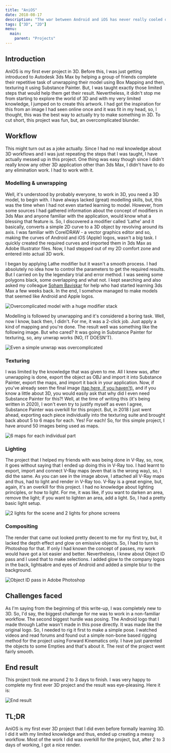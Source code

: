 ```yaml
---
title: "AniOS"
date: 2018-08-17
description: "The war between Android and iOS has never really cooled down. Here is my artwork showing my opinion."
tags: ["3D", "2D"]
menu:
  main:
    parent: "Projects"
---
```

## Introduction

AniOS is my first ever project in 3D. Before this, I was just getting introduced to Autodesk 3ds Max by helping a group of friends complete their repetitive task of unwrapping their model using Box Mapping and then, texturing it using Substance Painter. But, I was taught exactly those limited steps that would help them get their result. Nevertheless, it didn't stop me from starting to explore the world of 3D and with my very limited knowledge, I jumped on to create this artwork. I had got the inspiration for this from an image I had seen online once and it was fit in my head, so, I thought, this was the best way to actually try to make something in 3D. To cut short, this project was fun, but, an overcomplicated blunder.

## Workflow

This might turn out as a joke actually. Since I had no real knowledge about 3D workflows and I was just repeating the steps that I was taught, I have actually messed up in this project. One thing was easy though since I didn't really know any other 3D application other than 3ds Max, I didn't have to do any elimination work. I had to work with it.

### Modelling & unwrapping

Well, it's understood by probably everyone, to work in 3D, you need a 3D model, to begin with. I have always lacked (great) modelling skills, but, this was the time when I had not even started learning to model. However, from some sources I had gathered information about the concept of modifiers in 3ds Max and anyone familiar with the application, would know what a blessing that feature is. So, I discovered a modifier called 'Lathe' and it basically, converts a simple 2D curve to a 3D object by revolving around its axis. I was familiar with CorelDRAW - a vector graphics editor and so, making the curves of Android and iOS (Apple) logos, wasn't a big task. I quickly created the required curves and imported them in 3ds Max as Adobe Illustrator files. Now, I had stepped out of my 2D comfort zone and entered into actual 3D work.

I began by applying Lathe modifier but it wasn't a smooth process. I had absolutely no idea how to control the parameters to get the required results. But I carried on by the legendary trial and error method. I was seeing some polygons black, some overlapping and what not. I kept searching and also asked my colleague [Soham Baviskar](https://www.instagram.com/soham_baviskar/) for help who had started learning 3ds Max a few weeks back. In the end, I somehow managed to make models that seemed like Android and Apple logos.

![Overcomplicated model with a huge modifier stack](assets/img1.png)

Modelling is followed by unwrapping and it's considered a boring task. Well, now I know, back then, I didn't. For me, it was a 2-click job. Just apply a kind of mapping and you're done. The result well was something like the following image. But who cared? It was going in Substance Painter for texturing, so, any unwrap works (NO, IT DOESN'T).

![Even a simple unwrap was overcomplicated](assets/img2.png)

### Texturing

I was limited by the knowledge that was given to me. All I knew was, after unwrapping is done, export the object as OBJ and import it into Substance Painter, export the maps, and import it back in your application. Now, if you've already seen the final image [(tap here, if you haven't)](#end-result), and if you know a little about 3D, you would easily ask that why did I even need Substance Painter for this?! Well, at the time of writing this (it's being written in 2020), I won't even try to justify myself as even I agree, Substance Painter was overkill for this project. But, in 2018 I just went ahead, exporting each piece individually into the texturing suite and brought back about 5 to 6 maps for each. Yes! For each! So, for this simple project, I have around 50 images being used as maps.

![6 maps for each individual part](assets/img3.png)

### Lighting

The project that I helped my friends with was being done in V-Ray, so, now, it goes without saying that I ended up doing this in V-Ray too. I had learnt to export, import and connect V-Ray maps (even that is the wrong way), so, I did the same. As you can see in the image above, I attached all V-Ray maps and thus, had to light and render in V-Ray too. V-Ray is a great engine, but, again, it's an overkill for this project. I had no knowledge about lighting principles, or how to light. For me, it was like, if you want to darken an area, remove the light; if you want to lighten an area, add a light. So, I had a pretty basic light setup.

![2 lights for the scene and 2 lights for phone screens](assets/img4.png)

### Compositing

The render that came out looked pretty decent to me for my first try, but, it lacked the depth effect and glow on emissive objects. So, I had to turn to Photoshop for that. If only I had known the concept of passes, my work would have got a lot easier and better. Nevertheless, I knew about Object ID pass and I used that to make selections. I added glow to the company logos in the back, lightsabre and eyes of Android and added a simple blur to the background.

![Object ID pass in Adobe Photoshop](assets/img5.png)

## Challenges faced

As I'm saying from the beginning of this write-up, I was completely new to 3D. So, I'd say, the biggest challenge for me was to work in a non-familiar workflow. The second biggest hurdle was posing. The Android logo that I made through Lathe wasn't made in this pose directly. It was made like the original logo. So, I needed to rig it first to make a simple pose. I watched videos and read forums and found out a simple non-bone based rigging method for the project using Forward Kinematics only. I have just parented the objects to some Empties and that's about it. The rest of the project went fairly smooth.

## End result

This project took me around 2 to 3 days to finish. I was very happy to complete my first ever 3D project and the result was eye-pleasing. Here it is:

![End result](assets/img6.png)

## TL;DR

AniOS is my first ever 3D project that I did even before formally learning 3D. I did it with my limited knowledge and thus, ended up creating a messy workflow. Most of the work I did was overkill for the project, but, after 2 to 3 days of working, I got a nice render.